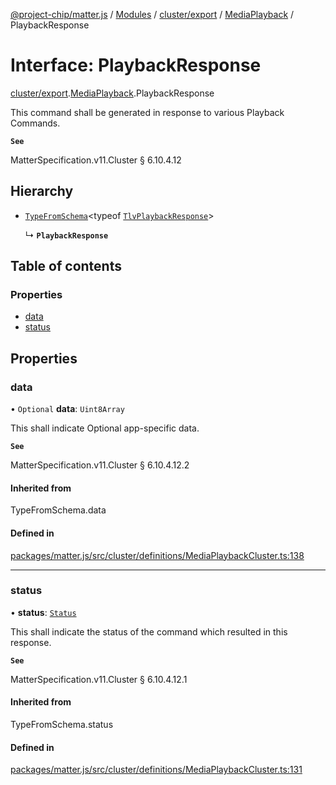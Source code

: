 [@project-chip/matter.js](../README.md) / [Modules](../modules.md) / [cluster/export](../modules/cluster_export.md) / [MediaPlayback](../modules/cluster_export.MediaPlayback.md) / PlaybackResponse

# Interface: PlaybackResponse

[cluster/export](../modules/cluster_export.md).[MediaPlayback](../modules/cluster_export.MediaPlayback.md).PlaybackResponse

This command shall be generated in response to various Playback Commands.

**`See`**

MatterSpecification.v11.Cluster § 6.10.4.12

## Hierarchy

- [`TypeFromSchema`](../modules/tlv_export.md#typefromschema)\<typeof [`TlvPlaybackResponse`](../modules/cluster_export.MediaPlayback.md#tlvplaybackresponse)\>

  ↳ **`PlaybackResponse`**

## Table of contents

### Properties

- [data](cluster_export.MediaPlayback.PlaybackResponse.md#data)
- [status](cluster_export.MediaPlayback.PlaybackResponse.md#status)

## Properties

### data

• `Optional` **data**: `Uint8Array`

This shall indicate Optional app-specific data.

**`See`**

MatterSpecification.v11.Cluster § 6.10.4.12.2

#### Inherited from

TypeFromSchema.data

#### Defined in

[packages/matter.js/src/cluster/definitions/MediaPlaybackCluster.ts:138](https://github.com/project-chip/matter.js/blob/558e12c94a201592c28c7bc0743705360b3e5ca6/packages/matter.js/src/cluster/definitions/MediaPlaybackCluster.ts#L138)

___

### status

• **status**: [`Status`](../enums/cluster_export.MediaPlayback.Status.md)

This shall indicate the status of the command which resulted in this response.

**`See`**

MatterSpecification.v11.Cluster § 6.10.4.12.1

#### Inherited from

TypeFromSchema.status

#### Defined in

[packages/matter.js/src/cluster/definitions/MediaPlaybackCluster.ts:131](https://github.com/project-chip/matter.js/blob/558e12c94a201592c28c7bc0743705360b3e5ca6/packages/matter.js/src/cluster/definitions/MediaPlaybackCluster.ts#L131)
